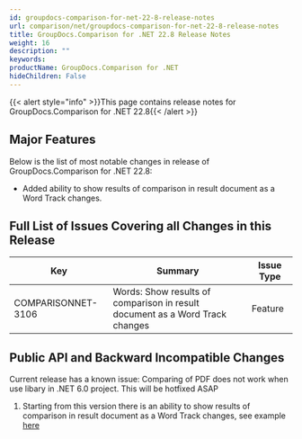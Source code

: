 ```yaml
---
id: groupdocs-comparison-for-net-22-8-release-notes
url: comparison/net/groupdocs-comparison-for-net-22-8-release-notes
title: GroupDocs.Comparison for .NET 22.8 Release Notes
weight: 16
description: ""
keywords: 
productName: GroupDocs.Comparison for .NET
hideChildren: False
---
```

{{< alert style="info" >}}This page contains release notes for GroupDocs.Comparison for .NET 22.8{{< /alert >}}

## Major Features

Below is the list of most notable changes in release of GroupDocs.Comparison for .NET 22.8:

*   Added ability to show results of comparison in result document as a Word Track changes.


## Full List of Issues Covering all Changes in this Release

| Key | Summary | Issue Type |
| --- | --- | --- |
| COMPARISONNET-3106 | Words: Show results of comparison in result document as a Word Track changes | Feature |


## Public API and Backward Incompatible Changes
Current release has a known issue: Comparing of PDF does not work when use libary in .NET 6.0 project. This will be hotfixed ASAP

1. Starting from this version there is an ability to show results of comparison in result document as a Word Track changes, see example [here](https://docs.groupdocs.com/comparison/net/word-track-changes/)